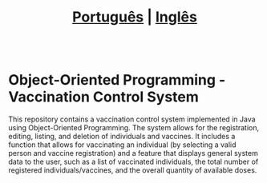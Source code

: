 # <div align="center"><a href="/README.md">Português</a> | <a href="/README_EN.md">Inglês</a></div>
<br><br>
# Object-Oriented Programming - Vaccination Control System
This repository contains a vaccination control system implemented in Java using Object-Oriented Programming. The system allows for the registration, editing, listing, and deletion of individuals and vaccines. It includes a function that allows for vaccinating an individual (by selecting a valid person and vaccine registration) and a feature that displays general system data to the user, such as a list of vaccinated individuals, the total number of registered individuals/vaccines, and the overall quantity of available doses.
